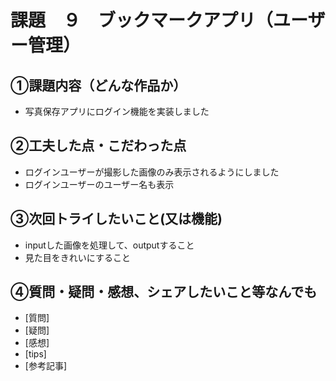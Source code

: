 # 課題　９　ブックマークアプリ（ユーザー管理）

## ①課題内容（どんな作品か）
- 写真保存アプリにログイン機能を実装しました

## ②工夫した点・こだわった点
- ログインユーザーが撮影した画像のみ表示されるようにしました
- ログインユーザーのユーザー名も表示

## ③次回トライしたいこと(又は機能)
- inputした画像を処理して、outputすること
- 見た目をきれいにすること

## ④質問・疑問・感想、シェアしたいこと等なんでも
- [質問]
- [疑問]
- [感想]
- [tips]
- [参考記事]
